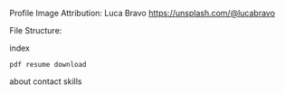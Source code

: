 Profile Image Attribution:
Luca Bravo
https://unsplash.com/@lucabravo


File Structure:

  index

    pdf resume download

  about
  contact
  skills